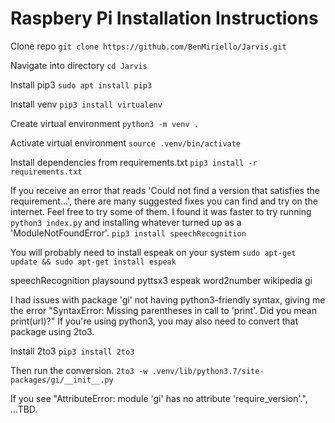# Raspbery Pi Installation Instructions

Clone repo
```git clone https://github.com/BenMiriello/Jarvis.git```

Navigate into directory
```cd Jarvis```

Install pip3
```sudo apt install pip3```

Install venv
```pip3 install virtualenv```

Create virtual environment
```python3 -m venv .```

Activate virtual environment
```source .venv/bin/activate```

Install dependencies from requirements.txt
```pip3 install -r requirements.txt```

If you receive an error that reads 'Could not find a version that satisfies the requirement...', there are many suggested fixes you can find and try on the internet. Feel free to try some of them. I found it was faster to try running `python3 index.py` and installing whatever turned up as a 'ModuleNotFoundError'.
```pip3 install speechRecognition```

You will probably need to install espeak on your system
```sudo apt-get update && sudo apt-get install espeak```

speechRecognition playsound pyttsx3 espeak word2number wikipedia gi

I had issues with package 'gi' not having python3-friendly syntax, giving me the error "SyntaxError: Missing parentheses in call to 'print'. Did you mean print(url)?" If you're using python3, you may also need to convert that package using 2to3.

Install 2to3
```pip3 install 2to3```

Then run the conversion.
```2to3 -w .venv/lib/python3.7/site-packages/gi/__init__.py```

If you see "AttributeError: module 'gi' has no attribute 'require_version'.", ...TBD. <!-- install gobject. -->
<!-- ```sudo apt-get install python-gobject```-->
<!-- ```sudo apt install python-gi python-gi-cairo python3-gi python3-gi-cairo gir1.2-gtk-3.0``` -->
<!-- ```sudo apt install python3-gst-1.0``` -->
<!-- ```sudo apt-get install python3-gi``` -->
<!-- sudo apt-get install libgirepository1.0-dev
python -m pip install --user pygobject -->